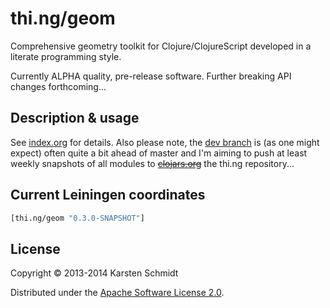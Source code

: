 # thi.ng/geom

Comprehensive geometry toolkit for Clojure/ClojureScript developed in a
literate programming style.

Currently ALPHA quality, pre-release software. Further breaking API
changes forthcoming...

## Description & usage

See [index.org](src/index.org) for details. Also please note, the [dev branch](https://github.com/thi-ng/geom/tree/develop) is (as one might expect) often quite a bit ahead of master and I'm aiming to push at least weekly snapshots of all modules to ~~[clojars.org](http://clojars.org)~~ the thi.ng repository...

## Current Leiningen coordinates

```clj
[thi.ng/geom "0.3.0-SNAPSHOT"]
```

## License

Copyright © 2013-2014 Karsten Schmidt

Distributed under the [Apache Software License 2.0](http://www.apache.org/licenses/LICENSE-2.0).
